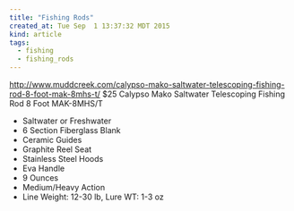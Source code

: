 ```yaml
---
title: "Fishing Rods"
created_at: Tue Sep  1 13:37:32 MDT 2015
kind: article
tags:
  - fishing
  - fishing_rods
---
```


http://www.muddcreek.com/calypso-mako-saltwater-telescoping-fishing-rod-8-foot-mak-8mhs-t/
$25
Calypso Mako Saltwater Telescoping Fishing Rod 8 Foot MAK-8MHS/T


* Saltwater or Freshwater
* 6 Section Fiberglass Blank
* Ceramic Guides
* Graphite Reel Seat
* Stainless Steel Hoods
* Eva Handle
* 9 Ounces
* Medium/Heavy Action
* Line Weight: 12-30 lb, Lure WT: 1-3 oz

